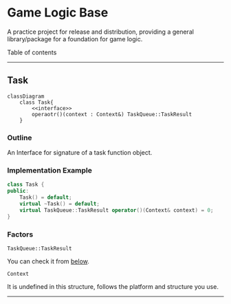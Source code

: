 # Game Logic Base
A practice project for release and distribution, providing a general library/package for a foundation for game logic.

Table of contents

---

## Task
```mermaid
classDiagram
	class Task{
		<<interface>>
		operaotr()(context : Context&) TaskQueue::TaskResult
	}
```

### Outline
An Interface for signature of a task function object.

### Implementation Example
```cpp
class Task {
public:
	Task() = default;
	virtual ~Task() = default;
	virtual TaskQueue::TaskResult operator()(Context& context) = 0;
}
```

### Factors
`TaskQueue::TaskResult`

You can check it from [below](#taskqueue).

`Context`

It is undefined in this structure, follows the platform and structure you use.

---
